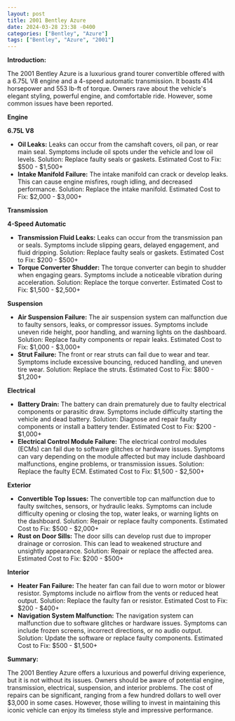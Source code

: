 ```yaml
---
layout: post
title: 2001 Bentley Azure
date: 2024-03-28 23:38 -0400
categories: ["Bentley", "Azure"]
tags: ["Bentley", "Azure", "2001"]
---
```

**Introduction:**

The 2001 Bentley Azure is a luxurious grand tourer convertible offered with a 6.75L V8 engine and a 4-speed automatic transmission. It boasts 414 horsepower and 553 lb-ft of torque. Owners rave about the vehicle's elegant styling, powerful engine, and comfortable ride. However, some common issues have been reported.

**Engine**

**6.75L V8**

- **Oil Leaks:** Leaks can occur from the camshaft covers, oil pan, or rear main seal. Symptoms include oil spots under the vehicle and low oil levels. Solution: Replace faulty seals or gaskets. Estimated Cost to Fix: $500 - $1,500+
- **Intake Manifold Failure:** The intake manifold can crack or develop leaks. This can cause engine misfires, rough idling, and decreased performance. Solution: Replace the intake manifold. Estimated Cost to Fix: $2,000 - $3,000+

**Transmission**

**4-Speed Automatic**

- **Transmission Fluid Leaks:** Leaks can occur from the transmission pan or seals. Symptoms include slipping gears, delayed engagement, and fluid dripping. Solution: Replace faulty seals or gaskets. Estimated Cost to Fix: $200 - $500+
- **Torque Converter Shudder:** The torque converter can begin to shudder when engaging gears. Symptoms include a noticeable vibration during acceleration. Solution: Replace the torque converter. Estimated Cost to Fix: $1,500 - $2,500+

**Suspension**

- **Air Suspension Failure:** The air suspension system can malfunction due to faulty sensors, leaks, or compressor issues. Symptoms include uneven ride height, poor handling, and warning lights on the dashboard. Solution: Replace faulty components or repair leaks. Estimated Cost to Fix: $1,000 - $3,000+
- **Strut Failure:** The front or rear struts can fail due to wear and tear. Symptoms include excessive bouncing, reduced handling, and uneven tire wear. Solution: Replace the struts. Estimated Cost to Fix: $800 - $1,200+

**Electrical**

- **Battery Drain:** The battery can drain prematurely due to faulty electrical components or parasitic draw. Symptoms include difficulty starting the vehicle and dead battery. Solution: Diagnose and repair faulty components or install a battery tender. Estimated Cost to Fix: $200 - $1,000+
- **Electrical Control Module Failure:** The electrical control modules (ECMs) can fail due to software glitches or hardware issues. Symptoms can vary depending on the module affected but may include dashboard malfunctions, engine problems, or transmission issues. Solution: Replace the faulty ECM. Estimated Cost to Fix: $1,500 - $2,500+

**Exterior**

- **Convertible Top Issues:** The convertible top can malfunction due to faulty switches, sensors, or hydraulic leaks. Symptoms can include difficulty opening or closing the top, water leaks, or warning lights on the dashboard. Solution: Repair or replace faulty components. Estimated Cost to Fix: $500 - $2,000+
- **Rust on Door Sills:** The door sills can develop rust due to improper drainage or corrosion. This can lead to weakened structure and unsightly appearance. Solution: Repair or replace the affected area. Estimated Cost to Fix: $200 - $500+

**Interior**

- **Heater Fan Failure:** The heater fan can fail due to worn motor or blower resistor. Symptoms include no airflow from the vents or reduced heat output. Solution: Replace the faulty fan or resistor. Estimated Cost to Fix: $200 - $400+
- **Navigation System Malfunction:** The navigation system can malfunction due to software glitches or hardware issues. Symptoms can include frozen screens, incorrect directions, or no audio output. Solution: Update the software or replace faulty components. Estimated Cost to Fix: $500 - $1,500+

**Summary:**

The 2001 Bentley Azure offers a luxurious and powerful driving experience, but it is not without its issues. Owners should be aware of potential engine, transmission, electrical, suspension, and interior problems. The cost of repairs can be significant, ranging from a few hundred dollars to well over $3,000 in some cases. However, those willing to invest in maintaining this iconic vehicle can enjoy its timeless style and impressive performance.
